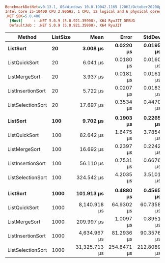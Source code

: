 ``` ini

BenchmarkDotNet=v0.13.1, OS=Windows 10.0.19042.1165 (20H2/October2020Update)
Intel Core i5-10400 CPU 2.90GHz, 1 CPU, 12 logical and 6 physical cores
.NET SDK=5.0.400
  [Host]     : .NET 5.0.9 (5.0.921.35908), X64 RyuJIT DEBUG
  DefaultJob : .NET 5.0.9 (5.0.921.35908), X64 RyuJIT


```
|            Method | ListSize |          Mean |       Error |      StdDev |        Median |  Ratio | RatioSD |      Gen 0 |     Gen 1 |  Allocated |
|------------------ |--------- |--------------:|------------:|------------:|--------------:|-------:|--------:|-----------:|----------:|-----------:|
|          **ListSort** |       **20** |      **3.008 μs** |   **0.0220 μs** |   **0.0195 μs** |      **3.004 μs** |   **1.00** |    **0.00** |     **0.4425** |         **-** |       **3 KB** |
|     ListQuickSort |       20 |      6.041 μs |   0.0180 μs |   0.0160 μs |      6.040 μs |   2.01 |    0.02 |     2.9907 |    0.0076 |      18 KB |
|     ListMergeSort |       20 |      3.937 μs |   0.0181 μs |   0.0161 μs |      3.940 μs |   1.31 |    0.01 |     0.8621 |         - |       5 KB |
| ListInsertionSort |       20 |      5.722 μs |   0.0207 μs |   0.0183 μs |      5.721 μs |   1.90 |    0.01 |     2.9297 |    0.0153 |      18 KB |
| ListSelectionSort |       20 |     17.697 μs |   0.3534 μs |   0.4470 μs |     17.644 μs |   5.86 |    0.18 |     7.7209 |    0.0305 |      47 KB |
|                   |          |               |             |             |               |        |         |            |           |            |
|          **ListSort** |      **100** |      **9.702 μs** |   **0.1903 μs** |   **0.2265 μs** |      **9.628 μs** |   **1.00** |    **0.00** |     **1.9073** |    **0.0305** |      **12 KB** |
|     ListQuickSort |      100 |     82.642 μs |   1.6475 μs |   3.7854 μs |     81.203 μs |   8.58 |    0.49 |    64.3311 |    1.2207 |     395 KB |
|     ListMergeSort |      100 |     16.692 μs |   0.2397 μs |   0.2242 μs |     16.628 μs |   1.71 |    0.04 |     5.2490 |    0.0916 |      32 KB |
| ListInsertionSort |      100 |     56.110 μs |   0.7531 μs |   0.6676 μs |     55.941 μs |   5.74 |    0.12 |    55.1147 |    1.5869 |     338 KB |
| ListSelectionSort |      100 |    324.542 μs |   4.2035 μs |   3.5101 μs |    323.227 μs |  33.14 |    0.95 |   175.7813 |    5.3711 |   1,079 KB |
|                   |          |               |             |             |               |        |         |            |           |            |
|          **ListSort** |     **1000** |    **101.913 μs** |   **0.4880 μs** |   **0.4565 μs** |    **101.812 μs** |   **1.00** |    **0.00** |    **18.5547** |    **2.8076** |     **114 KB** |
|     ListQuickSort |     1000 |  8,140.918 μs |  64.9302 μs |  60.7358 μs |  8,129.783 μs |  79.88 |    0.85 |  6234.3750 |  546.8750 |  38,218 KB |
|     ListMergeSort |     1000 |    209.997 μs |   1.0097 μs |   0.8951 μs |    210.250 μs |   2.06 |    0.01 |    68.6035 |   13.4277 |     422 KB |
| ListInsertionSort |     1000 |  4,634.967 μs |  81.2936 μs |  90.3576 μs |  4,629.186 μs |  45.60 |    0.98 |  5140.6250 |  710.9375 |  31,500 KB |
| ListSelectionSort |     1000 | 31,325.713 μs | 254.8471 μs | 212.8089 μs | 31,287.300 μs | 307.69 |    2.95 | 17250.0000 | 2250.0000 | 105,707 KB |
